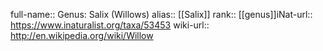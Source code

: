 

full-name:: Genus: Salix (Willows)
alias:: [[Salix]]
rank:: [[genus]]iNat-url:: https://www.inaturalist.org/taxa/53453
wiki-url:: http://en.wikipedia.org/wiki/Willow